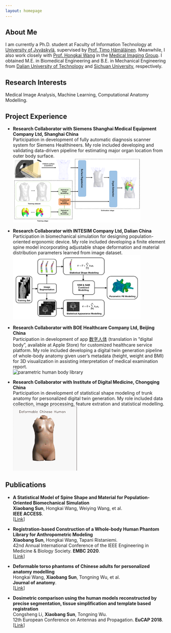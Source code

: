 ```yaml
---
layout: homepage
---
```


## About Me

I am currently a Ph.D. student at Faculty of Information Technology at [University of Jyväskylä](https://www.jyu.fi/it/fi), supervised by [Prof. Timo Hämäläinen](http://users.jyu.fi/~timoh/). Meanwhile, I also work closely with [Prof. Hongkai Wang](http://faculty.dlut.edu.cn/2014011045/en/index.htm) in the [Medical Imaging Group](https://biomedimg-dlut-edu.cn/index.html). I obtained M.E. in Biomedical Engineering and B.E. in Mechanical Engineering from [Dalian University of Technology](https://en.dlut.edu.cn/) and [Sichuan University](https://en.scu.edu.cn/), respectively. 

## Research Interests

Medical Image Analysis, Machine Learning, Computational Anatomy Modelling.

## Project Experience 

- **Research Collaborator with Siemens Shanghai Medical Equipment Company Ltd, Shanghai China**
  <br>
  Participation in development of fully automatic diagnosis scanner system for Siemens Healthineers. My role included developing and validating data-driven pipeline for estimating major organ location from outer body surface.
  <br>
  <img src="./assets/pipeline.PNG" alt="automatic scanning system" width="400" height="200">
  
- **Research Collaborator with INTESIM Company Ltd, Dalian China**
  <br>
  Participation in biomechanical simulation for designing population-oriented ergonomic device. My role included developing a finite element spine model incorporating adjustable shape deformation and material distribution parameters learned from image dataset.
  <br>
  <img src="./assets/flow.png" alt="deformable spine modelling" width="400" height="200">
  
- **Research Collaborator with BOE Healthcare Company Ltd, Beijing China**
  <br>
Participation in development of app [数字人体](https://apps.apple.com/cn/app/%E6%95%B0%E5%AD%97%E4%BA%BA%E4%BD%93/id1474729526) (translation in ”digital body”, available at Apple Store) for customized healthcare service platform. My role included developing a digital twin generation pipeline of whole-body anatomy given user’s metadata (height, weight and BMI) for 3D visualization in assisting interpretation of medical examination report.
  <br>
  <img src="./assets/lib.gif" alt="parametric human body library" width="320" height="200">
  
- **Research Collaborator with Institute of Digital Medicine, Chongqing China**
  <br>
Participation in development of statistical shape modeling of trunk anatomy for personalized digital twin generation. My role included data collection, image processing, feature extration and statistical modelling.
  <br>
  <img src="./assets/ssm.gif" alt="statistical shape modelling" width="200" height="200">
  
## Publications

- **A Statistical Model of Spine Shape and Material for Population-Oriented Biomechanical Simulation**
  <br>
  **Xiaobang Sun**, Hongkai Wang, Weiying Wang, et al.
  <br>
  **IEEE ACCESS**.
  <br>
  [[Link](https://ieeexplore.ieee.org/iel7/6287639/9312710/09618930.pdf)] 

- **Registration-based Construction of a Whole-body Human Phantom Library for Anthropometric Modeling**
  <br>
  **Xiaobang Sun**, Hongkai Wang, Tapani Ristaniemi.
  <br>
  42nd Annual International Conference of the IEEE Engineering in Medicine & Biology Society. **EMBC 2020**.
  <br>
  [[Link](https://ieeexplore.ieee.org/stamp/stamp.jsp?tp=&arnumber=9175295)]

- **Deformable torso phantoms of Chinese adults for personalized anatomy modelling**
  <br>
  Hongkai Wang, **Xiaobang Sun**, Tongning Wu, et al.
  <br>
  **Journal of anatomy**.
  <br>
  [[Link](https://www.ncbi.nlm.nih.gov/pmc/articles/PMC5987821/)]

- **Dosimetric comparison using the human models reconstructed by precise segmentation, tissue simplification and template based registration**
  <br>
  Congsheng Li, **Xiaobang Sun**, Tongning Wu.
  <br>
  12th European Conference on Antennas and Propagation. **EuCAP 2018**.
  <br>
  [[Link](https://digital-library.theiet.org/content/conferences/10.1049/cp.2018.0494)]
